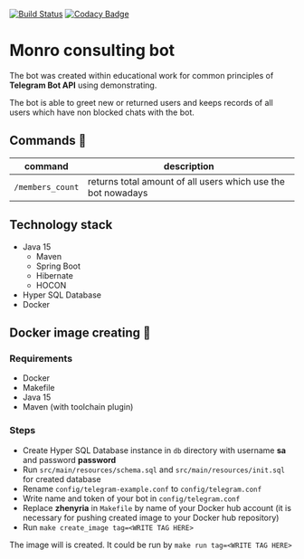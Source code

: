 [![Build Status](https://travis-ci.com/Zhenyria/telegram-consulting-plugin.svg?branch=master)](https://travis-ci.org/Zhenyria/telegram-consulting-plugin)
[![Codacy Badge](https://app.codacy.com/project/badge/Grade/35f78eaef7d84690ad81819853527f8c)](https://www.codacy.com/gh/Zhenyria/telegram-consulting-plugin/dashboard?utm_source=github.com&amp;utm_medium=referral&amp;utm_content=Zhenyria/telegram-consulting-plugin&amp;utm_campaign=Badge_Grade)

# Monro consulting bot

The bot was created within educational work for common principles of **Telegram Bot API** using demonstrating.

The bot is able to greet new or returned users and keeps records of all users which have non blocked chats with the bot.

## Commands :speech_balloon:

| command | description |
|--|--|
| `/members_count` | returns total amount of all users which use the bot nowadays |

## Technology stack

- Java 15
  - Maven
  - Spring Boot
  - Hibernate
  - HOCON
- Hyper SQL Database
- Docker

## Docker image creating :whale:

### Requirements

- Docker
- Makefile
- Java 15
- Maven (with toolchain plugin)

### Steps

- Create Hyper SQL Database instance in `db` directory with username **sa** and password **password**
- Run `src/main/resources/schema.sql` and `src/main/resources/init.sql` for created database
- Rename `config/telegram-example.conf` to `config/telegram.conf`
- Write name and token of your bot in `config/telegram.conf`
- Replace **zhenyria** in `Makefile` by name of your Docker hub account (it is necessary for pushing created image to
  your
  Docker hub repository)
- Run `make create_image tag=<WRITE TAG HERE>`

The image will is created. It could be run by `make run tag=<WRITE TAG HERE>`
